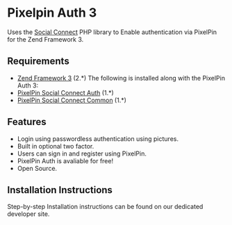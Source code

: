 Pixelpin Auth 3
=============
Uses the [Social Connect](https://github.com/SocialConnect/auth) PHP library to Enable authentication via PixelPin for the Zend Framework 3.

Requirements
------------
* [Zend Framework 3](https://github.com/zendframework/zf2) (2.*)
The following is installed along with the PixelPin Auth 3:
* [PixelPin Social Connect Auth](https://github.com/PixelPinPlugins/pixelpin-auth-sc) (1.*)
* [PixelPin Social Connect Common](https://github.com/PixelPinPlugins/pixelpin-common-sc) (1.*)

Features
--------
* Login using passwordless authentication using pictures.
* Built in optional two factor.
* Users can sign in and register using PixelPin.
* PixelPin Auth is avaliable for free!
* Open Source.

Installation Instructions
------------
Step-by-step Installation instructions can be found on our dedicated developer site.
